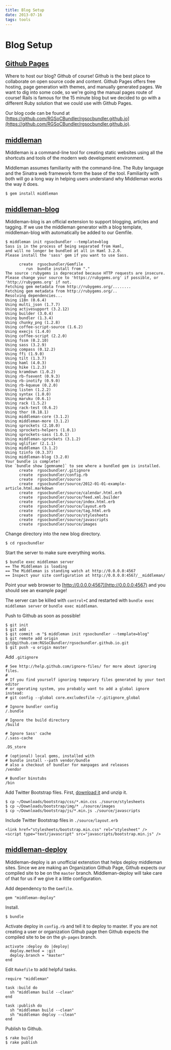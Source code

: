 ```yaml
---
title: Blog Setup
date: 2013-07-16
tags: tools
---
```


# Blog Setup

## [Github Pages](http://pages.github.com/)

Where to host our blog? Github of course! Github is the best place to
collaborate on open source code and content. Github Pages offers free hosting,
page generation with themes, and manually generated pages. We want to dig into
some code, so we're going the manual pages route of course! Rails is famous for
the 15 minute blog but we decided to go with a different Ruby solution that we
could use with Github Pages.

Our blog code can be found at
[https://github.com/RGSoCBundler/rgsocbundler.github.io](https://github.com/RGSoCBundler/rgsocbundler.github.io).

## [middleman](http://middlemanapp.com/getting-started/)

Middleman is a command-line tool for creating static websites using all the
shortcuts and tools of the modern web development environment.

Middleman assumes familiarity with the command-line. The Ruby language and the
Sinatra web framework form the base of the tool. Familiarity with both will go
a long way in helping users understand why Middleman works the way it does.

    $ gem install middleman

## [middleman-blog](http://middlemanapp.com/blogging/)

Middleman-blog is an official extension to support blogging, articles and
tagging. If we use the middleman generator with a blog template, middleman-blog
with automatically be added to our Gemfile.

    $ middleman init rgsocbundler --template=blog
    Sass is in the process of being separated from Haml,
    and will no longer be bundled at all in Haml 3.2.0.
    Please install the 'sass' gem if you want to use Sass.

          create  rgsocbundler/Gemfile
             run  bundle install from "."
    The source :rubygems is deprecated because HTTP requests are insecure.
    Please change your source to 'https://rubygems.org' if possible, or 'http://rubygems.org' if not.
    Fetching gem metadata from http://rubygems.org/........
    Fetching gem metadata from http://rubygems.org/..
    Resolving dependencies...
    Using i18n (0.6.4)
    Using multi_json (1.7.7)
    Using activesupport (3.2.12)
    Using builder (3.0.4)
    Using bundler (1.3.4)
    Using chunky_png (1.2.8)
    Using coffee-script-source (1.6.2)
    Using execjs (1.4.0)
    Using coffee-script (2.2.0)
    Using fssm (0.2.10)
    Using sass (3.2.9)
    Using compass (0.12.2)
    Using ffi (1.9.0)
    Using tilt (1.3.7)
    Using haml (4.0.3)
    Using hike (1.2.3)
    Using kramdown (1.0.2)
    Using rb-fsevent (0.9.3)
    Using rb-inotify (0.9.0)
    Using rb-kqueue (0.2.0)
    Using listen (1.2.2)
    Using syntax (1.0.0)
    Using maruku (0.6.1)
    Using rack (1.5.2)
    Using rack-test (0.6.2)
    Using thor (0.18.1)
    Using middleman-core (3.1.2)
    Using middleman-more (3.1.2)
    Using sprockets (2.10.0)
    Using sprockets-helpers (1.0.1)
    Using sprockets-sass (1.0.1)
    Using middleman-sprockets (3.1.2)
    Using uglifier (2.1.1)
    Using middleman (3.1.2)
    Using tzinfo (0.3.37)
    Using middleman-blog (3.2.0)
    Your bundle is complete!
    Use `bundle show [gemname]` to see where a bundled gem is installed.
          create  rgsocbundler/.gitignore
          create  rgsocbundler/config.rb
          create  rgsocbundler/source
          create  rgsocbundler/source/2012-01-01-example-article.html.markdown
          create  rgsocbundler/source/calendar.html.erb
          create  rgsocbundler/source/feed.xml.builder
          create  rgsocbundler/source/index.html.erb
          create  rgsocbundler/source/layout.erb
          create  rgsocbundler/source/tag.html.erb
          create  rgsocbundler/source/stylesheets
          create  rgsocbundler/source/javascripts
          create  rgsocbundler/source/images

Change directory into the new blog directory.

    $ cd rgsocbundler

Start the server to make sure everything works.

    $ bundle exec middleman server
    == The Middleman is loading
    == The Middleman is standing watch at http://0.0.0.0:4567
    == Inspect your site configuration at http://0.0.0.0:4567/__middleman/

Point your web browser to [http://0.0.0.0:4567](http://0.0.0.0:4567) and you
should see an example page!

The server can be killed with `control+C` and restarted with `bundle exec
middleman server` or `bundle exec middleman`.

Push to Github as soon as possible!

    $ git init
    $ git add .
    $ git commit -m "$ middleman init rgsocbundler --template=blog"
    $ git remote add origin git@github.com:RGSoCBundler/rgsocbundler.github.io.git
    $ git push -u origin master

Add `.gitignore`

    # See http://help.github.com/ignore-files/ for more about ignoring files.
    #
    # If you find yourself ignoring temporary files generated by your text editor
    # or operating system, you probably want to add a global ignore instead:
    # git config --global core.excludesfile ~/.gitignore_global

    # Ignore bundler config
    /.bundle

    # Ignore the build directory
    /build

    # Ignore Sass' cache
    /.sass-cache

    .DS_store

    # (optional) local gems, installed with
    # bundle install --path vendor/bundle
    # also a checkout of bundler for manpages and releases
    /vendor

    # Bundler binstubs
    /bin

Add Twitter Bootstrap files. First, [download
it](http://twitter.github.io/bootstrap/) and unzip it.

    $ cp ~/Downloads/bootstrap/css/*.min.css ./source/stylesheets
    $ cp ~/Downloads/bootstrap/img/* ./source/images
    $ cp ~/Downloads/bootstrap/js/*.min.js ./source/javascripts

Include Twitter Bootstrap files in `./source/layout.erb`

    <link href="stylesheets/bootstrap.min.css" rel="stylesheet" />
    <script type="text/javascript" src="javascripts/bootstrap.min.js" />

## [middleman-deploy](https://github.com/tvaughan/middleman-deploy)

Middleman-deploy is an unofficial extenstion that helps deploy middleman sites.
Since we are making an Organization Github Page, Github expects our compiled
site to be on the `master` branch. Middleman-deploy will take care of that for
us if we give it a little configuration.

Add dependency to the `Gemfile`.

    gem "middleman-deploy"

Install.

    $ bundle

Activate deploy in `config.rb` and tell it to deploy to master. If you are not
creating a user or organization Github page then Github expects the compiled
site to be on the `gh-pages` branch.

    activate :deploy do |deploy|
      deploy.method = :git
      deploy.branch = "master"
    end

Edit `Rakefile` to add helpful tasks.

    require "middleman"

    task :build do
      sh "middleman build --clean"
    end

    task :publish do
      sh "middleman build --clean"
      sh "middleman deploy --clean"
    end

Publish to Github.

    $ rake build
    $ rake publish
